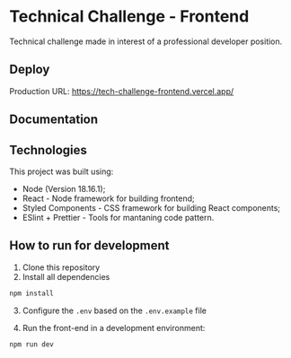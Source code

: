 # Technical Challenge - Frontend

Technical challenge made in interest of a professional developer position.

## Deploy
Production URL: https://tech-challenge-frontend.vercel.app/

## Documentation

## Technologies
This project was built using:

- Node (Version 18.16.1);
- React - Node framework for building frontend;
- Styled Components - CSS framework for building React components;
- ESlint + Prettier - Tools for mantaning code pattern.

## How to run for development

1. Clone this repository
2. Install all dependencies

```bash
npm install
```

3. Configure the `.env` based on the `.env.example` file

4. Run the front-end in a development environment:

```bash
npm run dev
```
